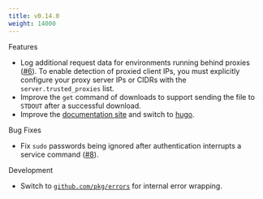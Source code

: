 ```yaml
---
title: v0.14.0
weight: 14000
---
```


Features

 * Log additional request data for environments running behind proxies ([#6](https://github.com/dpb587/ssoca/issues/6)). To enable detection of proxied client IPs, you must explicitly configure your proxy server IPs or CIDRs with the `server.trusted_proxies` list.
 * Improve the `get` command of downloads to support sending the file to `STDOUT` after a successful download.
 * Improve the [documentation site](https://dpb587.github.io/ssoca) and switch to [hugo](https://gohugo.io/).

Bug Fixes

 * Fix `sudo` passwords being ignored after authentication interrupts a service command ([#8](https://github.com/dpb587/ssoca/issues/8)).

Development

 * Switch to [`github.com/pkg/errors`](https://github.com/pkg/errors) for internal error wrapping.
